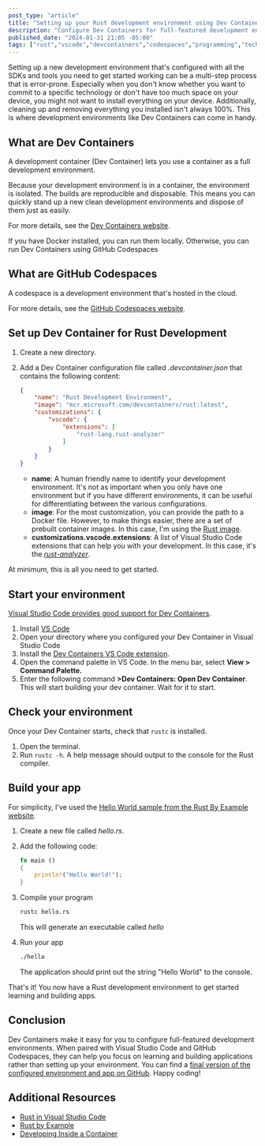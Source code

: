 ```yaml
---
post_type: "article" 
title: "Setting up your Rust development environment using Dev Containers"
description: "Configure Dev Containers for full-featured development environments that can be used locally or in the cloud with Docker, VS Code, and GitHub Codespaces"
published_date: "2024-01-31 21:05 -05:00"
tags: ["rust","vscode","devcontainers","codespaces","programming","technology","docker","containers","github"]
---
```


Setting up a new development environment that's configured with all the SDKs and tools you need to get started working can be a multi-step process that is error-prone. Especially when you don't know whether you want to commit to a specific technology or don't have too much space on your device, you might not want to install everything on your device. Additionally, cleaning up and removing everything you installed isn't always 100%. This is where development environments like Dev Containers can come in handy. 

## What are Dev Containers

A development container (Dev Container) lets you use a container as a full development environment. 

Because your development environment is in a container, the environment is isolated. The builds are reproducible and disposable. This means you can quickly stand up a new clean development environments and dispose of them just as easily. 

For more details, see the [Dev Containers website](https://containers.dev/).

If you have Docker installed, you can run them locally. Otherwise, you can run Dev Containers using GitHub Codespaces

## What are GitHub Codespaces

A codespace is a development environment that's hosted in the cloud.

For more details, see the [GitHub Codespaces website](https://github.com/features/codespaces).

## Set up Dev Container for Rust Development

1. Create a new directory.
1. Add a Dev Container configuration file called *.devcontainer.json* that contains the following content:

    ```json
    {
        "name": "Rust Development Environment",
        "image": "mcr.microsoft.com/devcontainers/rust:latest",
        "customizations": {
            "vscode": {
                "extensions": [
                    "rust-lang.rust-analyzer"
                ]
            }
        }
    }
    ```

    - **name**: A human friendly name to identify your development environment. It's not as important when you only have one environment but if you have different environments, it can be useful for differentiating between the various configurations. 
    - **image**: For the most customization, you can provide the path to a Docker file. However, to make things easier, there are a set of prebuilt container images. In this case, I'm using the [Rust image](https://github.com/devcontainers/images/tree/main/src/rust).
    - **customizations.vscode.extensions**: A list of Visual Studio Code extensions that can help you with your development. In this case, it's the [*rust-analyzer*](https://marketplace.visualstudio.com/items?itemName=rust-lang.rust-analyzer).

At minimum, this is all you need to get started. 

## Start your environment 

[Visual Studio Code provides good support for Dev Containers](https://code.visualstudio.com/docs/devcontainers/tutorial). 

1. Install [VS Code](https://code.visualstudio.com/download)
1. Open your directory where you configured your Dev Container in Visual Studio Code
1. Install the [Dev Containers VS Code extension](https://marketplace.visualstudio.com/items?itemName=ms-vscode-remote.remote-containers).
1. Open the command palette in VS Code. In the menu bar, select **View > Command Palette.**
1. Enter the following command **>Dev Containers: Open Dev Container**. This will start building your dev container. Wait for it to start.

## Check your environment

Once your Dev Container starts, check that `rustc` is installed.

1. Open the terminal.
1. Run `rustc -h`. A help message should output to the console for the Rust compiler. 

## Build your app

For simplicity, I've used the [Hello World sample from the Rust By Example website](https://doc.rust-lang.org/rust-by-example/hello.html).

1. Create a new file called *hello.rs*.
1. Add the following code:

    ```rust
    fn main ()
    {
        println!("Hello World!");
    }
    ```
1. Compile your program

    ```bash
    rustc hello.rs
    ```

    This will generate an executable called *hello*

1. Run your app

    ```bash
    ./hello
    ```

    The application should print out the string "Hello World" to the console. 

That's it! You now have a Rust development environment to get started learning and building apps. 

## Conclusion

Dev Containers make it easy for you to configure full-featured development environments. When paired with Visual Studio Code and GitHub Codespaces, they can help you focus on learning and building applications rather than setting up your environment. You can find a [final version of the configured environment and app on GitHub](https://github.com/lqdev/rust-codespace-sandbox). Happy coding! 

## Additional Resources

- [Rust in Visual Studio Code](https://code.visualstudio.com/docs/languages/rust)
- [Rust by Example](https://doc.rust-lang.org/rust-by-example/index.html)
- [Developing Inside a Container](https://code.visualstudio.com/docs/devcontainers/containers)